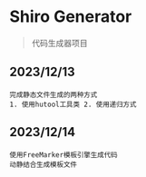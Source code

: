 # Shiro Generator
> 代码生成器项目

## 2023/12/13
    完成静态文件生成的两种方式
    1. 使用hutool工具类 2. 使用递归方式
## 2023/12/14
    使用FreeMarker模板引擎生成代码
    动静结合生成模板文件